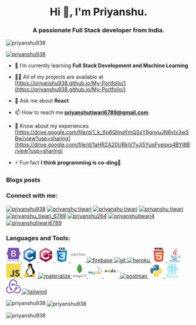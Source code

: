 <h1 align="center">Hi 👋, I'm Priyanshu.</h1>
<h3 align="center">A passionate Full Stack developer from India.</h3>

<p align="left"> <img src="https://komarev.com/ghpvc/?username=priyanshu938&label=Profile%20views&color=0e75b6&style=flat" alt="priyanshu938" /> </p>

<p align="left"> <a href="https://github.com/ryo-ma/github-profile-trophy"><img src="https://github-profile-trophy.vercel.app/?username=priyanshu938" alt="priyanshu938" /></a> </p>

- 🌱 I’m currently learning **Full Stack Development and Machine Learning**

- 👨‍💻 All of my projects are available at [https://priyanshu938.github.io/My-Portfolio/](https://priyanshu938.github.io/My-Portfolio/)

- 💬 Ask me about **React**

- 📫 How to reach me **priyanshutiwari6789@gmail.com**

- 📄 Know about my experiences [https://drive.google.com/file/d/1_k_Xp6QImaYmQSxY8gnvuJN6yIx3wSBw/view?usp=sharing](https://drive.google.com/file/d/1aHRZA20URkiV7vJj5YuqFyegxs4BYi8B/view?usp=sharing)

- ⚡ Fun fact **I think programming is co-ding🤞**

### Blogs posts
<!-- BLOG-POST-LIST:START -->
<!-- BLOG-POST-LIST:END -->

<h3 align="left">Connect with me:</h3>
<p align="left">
<a href="https://dev.to/priyanshu938" target="blank"><img align="center" src="https://cdn.jsdelivr.net/npm/simple-icons@3.0.1/icons/dev-dot-to.svg" alt="priyanshu938" height="30" width="40" /></a>
<a href="https://www.linkedin.com/in/priyanshu-tiwari-602586199/" target="blank"><img align="center" src="https://raw.githubusercontent.com/rahuldkjain/github-profile-readme-generator/master/src/images/icons/Social/linked-in-alt.svg" alt="priyanshu tiwari" height="30" width="40" /></a>
<a href="https://stackoverflow.com/users/11906399/priyanshu-tiwari?tab=profile" target="blank"><img align="center" src="https://raw.githubusercontent.com/rahuldkjain/github-profile-readme-generator/master/src/images/icons/Social/stack-overflow.svg" alt="priyanshu tiwari" height="30" width="40" /></a>
<a href="https://www.facebook.com/profile.php?id=100027421176030" target="blank"><img align="center" src="https://raw.githubusercontent.com/rahuldkjain/github-profile-readme-generator/master/src/images/icons/Social/facebook.svg" alt="priyanshu tiwari" height="30" width="40" /></a>
<a href="https://instagram.com/priyanshu_tiwari_6789" target="blank"><img align="center" src="https://raw.githubusercontent.com/rahuldkjain/github-profile-readme-generator/master/src/images/icons/Social/instagram.svg" alt="priyanshu_tiwari_6789" height="30" width="40" /></a>
<a href="https://www.codechef.com/users/priyanshu264" target="blank"><img align="center" src="https://cdn.jsdelivr.net/npm/simple-icons@3.1.0/icons/codechef.svg" alt="priyanshu264" height="30" width="40" /></a>
<a href="https://www.hackerrank.com/priyanshutiwari4" target="blank"><img align="center" src="https://raw.githubusercontent.com/rahuldkjain/github-profile-readme-generator/master/src/images/icons/Social/hackerrank.svg" alt="priyanshutiwari4" height="30" width="40" /></a>
<a href="https://auth.geeksforgeeks.org/user/priyanshutiwari6789" target="blank"><img align="center" src="https://raw.githubusercontent.com/rahuldkjain/github-profile-readme-generator/master/src/images/icons/Social/geeks-for-geeks.svg" alt="priyanshutiwari6789" height="30" width="40" /></a>
</p>

<h3 align="left">Languages and Tools:</h3>
<p align="left"> <a href="https://getbootstrap.com" target="_blank"> <img src="https://raw.githubusercontent.com/devicons/devicon/master/icons/bootstrap/bootstrap-plain-wordmark.svg" alt="bootstrap" width="40" height="40"/> </a> <a href="https://www.cprogramming.com/" target="_blank"> <img src="https://raw.githubusercontent.com/devicons/devicon/master/icons/c/c-original.svg" alt="c" width="40" height="40"/> </a> <a href="https://www.w3schools.com/cpp/" target="_blank"> <img src="https://raw.githubusercontent.com/devicons/devicon/master/icons/cplusplus/cplusplus-original.svg" alt="cplusplus" width="40" height="40"/> </a> <a href="https://www.w3schools.com/css/" target="_blank"> <img src="https://raw.githubusercontent.com/devicons/devicon/master/icons/css3/css3-original-wordmark.svg" alt="css3" width="40" height="40"/> </a> <a href="https://expressjs.com" target="_blank"> <img src="https://raw.githubusercontent.com/devicons/devicon/master/icons/express/express-original-wordmark.svg" alt="express" width="40" height="40"/> </a> <a href="https://firebase.google.com/" target="_blank"> <img src="https://www.vectorlogo.zone/logos/firebase/firebase-icon.svg" alt="firebase" width="40" height="40"/> </a> <a href="https://git-scm.com/" target="_blank"> <img src="https://www.vectorlogo.zone/logos/git-scm/git-scm-icon.svg" alt="git" width="40" height="40"/> </a> <a href="https://heroku.com" target="_blank"> <img src="https://www.vectorlogo.zone/logos/heroku/heroku-icon.svg" alt="heroku" width="40" height="40"/> </a> <a href="https://www.w3.org/html/" target="_blank"> <img src="https://raw.githubusercontent.com/devicons/devicon/master/icons/html5/html5-original-wordmark.svg" alt="html5" width="40" height="40"/> </a> <a href="https://www.java.com" target="_blank"> <img src="https://raw.githubusercontent.com/devicons/devicon/master/icons/java/java-original.svg" alt="java" width="40" height="40"/> </a> <a href="https://developer.mozilla.org/en-US/docs/Web/JavaScript" target="_blank"> <img src="https://raw.githubusercontent.com/devicons/devicon/master/icons/javascript/javascript-original.svg" alt="javascript" width="40" height="40"/> </a> <a href="https://www.linux.org/" target="_blank"> <img src="https://raw.githubusercontent.com/devicons/devicon/master/icons/linux/linux-original.svg" alt="linux" width="40" height="40"/> </a> <a href="https://materializecss.com/" target="_blank"> <img src="https://raw.githubusercontent.com/prplx/svg-logos/5585531d45d294869c4eaab4d7cf2e9c167710a9/svg/materialize.svg" alt="materialize" width="40" height="40"/> </a> <a href="https://www.mongodb.com/" target="_blank"> <img src="https://raw.githubusercontent.com/devicons/devicon/master/icons/mongodb/mongodb-original-wordmark.svg" alt="mongodb" width="40" height="40"/> </a> <a href="https://www.mysql.com/" target="_blank"> <img src="https://raw.githubusercontent.com/devicons/devicon/master/icons/mysql/mysql-original-wordmark.svg" alt="mysql" width="40" height="40"/> </a> <a href="https://nodejs.org" target="_blank"> <img src="https://raw.githubusercontent.com/devicons/devicon/master/icons/nodejs/nodejs-original-wordmark.svg" alt="nodejs" width="40" height="40"/> </a> <a href="https://postman.com" target="_blank"> <img src="https://www.vectorlogo.zone/logos/getpostman/getpostman-icon.svg" alt="postman" width="40" height="40"/> </a> <a href="https://www.python.org" target="_blank"> <img src="https://raw.githubusercontent.com/devicons/devicon/master/icons/python/python-original.svg" alt="python" width="40" height="40"/> </a> <a href="https://reactjs.org/" target="_blank"> <img src="https://raw.githubusercontent.com/devicons/devicon/master/icons/react/react-original-wordmark.svg" alt="react" width="40" height="40"/> </a> <a href="https://redux.js.org" target="_blank"> <img src="https://raw.githubusercontent.com/devicons/devicon/master/icons/redux/redux-original.svg" alt="redux" width="40" height="40"/> </a> <a href="https://tailwindcss.com/" target="_blank"> <img src="https://www.vectorlogo.zone/logos/tailwindcss/tailwindcss-icon.svg" alt="tailwind" width="40" height="40"/> </a> </p>

<p><img align="left" src="https://github-readme-stats.vercel.app/api/top-langs?username=priyanshu938&show_icons=true&locale=en&layout=compact" alt="priyanshu938" /></p>

<p>&nbsp;<img align="center" src="https://github-readme-stats.vercel.app/api?username=priyanshu938&show_icons=true&locale=en" alt="priyanshu938" /></p>

<p><img align="center" src="https://github-readme-streak-stats.herokuapp.com/?user=priyanshu938&" alt="priyanshu938" /></p>
